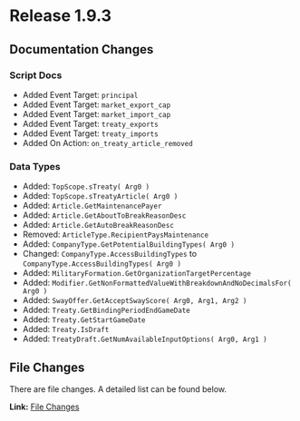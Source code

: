 # Release 1.9.3
## Documentation Changes
### Script Docs
- Added Event Target: `principal`
- Added Event Target: `market_export_cap`
- Added Event Target: `market_import_cap`
- Added Event Target: `treaty_exports`
- Added Event Target: `treaty_imports`
- Added On Action: `on_treaty_article_removed`
### Data Types
- Added: `TopScope.sTreaty( Arg0 )`
- Added: `TopScope.sTreatyArticle( Arg0 )`
- Added: `Article.GetMaintenancePayer`
- Added: `Article.GetAboutToBreakReasonDesc`
- Added: `Article.GetAutoBreakReasonDesc`
- Removed: `ArticleType.RecipientPaysMaintenance`
- Added: `CompanyType.GetPotentialBuildingTypes( Arg0 )`
- Changed: `CompanyType.AccessBuildingTypes` to `CompanyType.AccessBuildingTypes( Arg0 )`
- Added: `MilitaryFormation.GetOrganizationTargetPercentage`
- Added: `Modifier.GetNonFormattedValueWithBreakdownAndNoDecimalsFor( Arg0 )`
- Added: `SwayOffer.GetAcceptSwayScore( Arg0, Arg1, Arg2 )`
- Added: `Treaty.GetBindingPeriodEndGameDate`
- Added: `Treaty.GetStartGameDate`
- Added: `Treaty.IsDraft`
- Added: `TreatyDraft.GetNumAvailableInputOptions( Arg0, Arg1 )`

## File Changes
There are file changes.
A detailed list can be found below.

**Link:** [File Changes](./changes_files.md)
